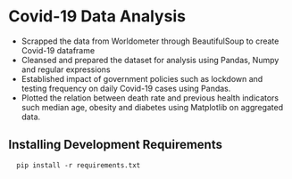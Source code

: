 # Covid-19 Data Analysis

<ul>
  <li>Scrapped the data from Worldometer through BeautifulSoup to create Covid-19 dataframe</li>
  <li>Cleansed and prepared the dataset for analysis using Pandas, Numpy and regular expressions</li>
  <li>Established impact of government policies such as lockdown and testing frequency on daily Covid-19 cases using Pandas.</li>
  <li>Plotted the relation between death rate and previous health indicators such median age, obesity and diabetes using Matplotlib on aggregated data.</li>
</ul>

## Installing Development Requirements

```
  pip install -r requirements.txt
```
